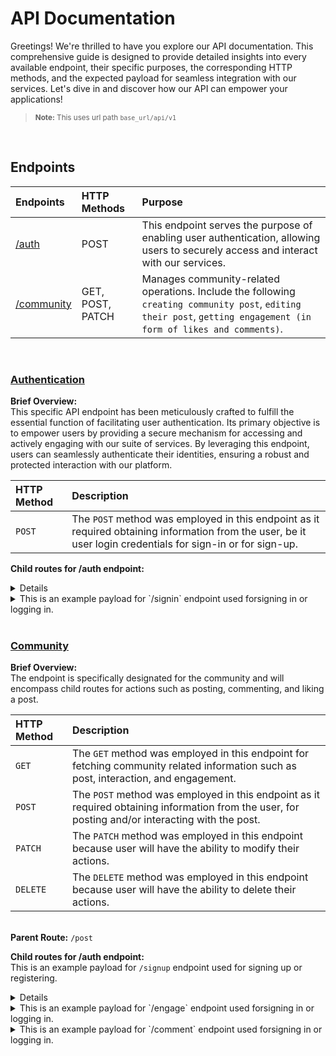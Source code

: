 # API Documentation

Greetings! We're thrilled to have you explore our API documentation. This comprehensive guide is designed to provide detailed insights into every available endpoint, their specific purposes, the corresponding HTTP methods, and the expected payload for seamless integration with our services. Let's dive in and discover how our API can empower your applications!

> <sub>**Note:** This uses url path `base_url/api/v1`</sub>  
<br />

## Endpoints
| Endpoints          | HTTP Methods | Purpose      |
|:---------------|:-----|:-----------------|
| <a name="auth-top" href="#">[/auth](#auth)<a />      | POST  | This endpoint serves the purpose of enabling user authentication, allowing users to securely access and interact with our services.|
| <a name="community-top" href="#">[/community](#community)<a />    | GET, POST, PATCH  | Manages community-related operations. Include the following `creating community post`, `editing their post`, `getting engagement (in form of likes and comments)`. |

<br />

### <a name="auth">[Authentication](#auth-top)<a />

**Brief Overview:** <br />
This specific API endpoint has been meticulously crafted to fulfill the essential function of facilitating user authentication. Its primary objective is to empower users by providing a secure mechanism for accessing and actively engaging with our suite of services. By leveraging this endpoint, users can seamlessly authenticate their identities, ensuring a robust and protected interaction with our platform.

| HTTP Method | Description |
|:--------|:-------------|
|`POST`|The `POST` method was employed in this endpoint as it required obtaining information from the user, be it user login credentials for sign-in or for sign-up.|

**Child routes for /auth endpoint:** <br/>

<details>
<summary>This is an example payload for `/signup` endpoint used for signing up or registering.</summary>
    
```javascript
{
    "email": "malaluanofficial16@gmail.com",
    "pass": "startups",
    "role": "2",
    "name": "University of Batangas"
}
```
</details>

<details>
<summary>This is an example payload for `/signin` endpoint used forsigning in or logging in.</summary>
    
```javascript
{
    "email": "malaluanofficial16@gmail.com",
    "pass": "startups"
}
```
</details>



<br />

### <a name="community">[Community](#community-top)<a />

**Brief Overview:**
<br/>The endpoint is specifically designated for the community and will encompass child routes for actions such as posting, commenting, and liking a post.

| HTTP Method | Description | 
|:--------|:-------------|
|`GET`|The `GET` method was employed in this endpoint for fetching community related information such as post, interaction, and engagement.| 
|`POST`|The `POST` method was employed in this endpoint as it required obtaining information from the user, for posting and/or interacting with the post.| 
|`PATCH`|The `PATCH` method was employed in this endpoint because user will have the ability to modify their actions.|
|`DELETE`|The `DELETE` method was employed in this endpoint because user will have the ability to delete their actions.|

<br /> **Parent Route:** `/post` <br/> 

**Child routes for /auth endpoint:** <br/>
This is an example payload for `/signup` endpoint used for signing up or registering.



<details>
<summary>These are example payloads for `/post` child route used for posts-related actions.</summary>

<sub>**Endpoint:** {{base_url}}/post</sub>
```javascript
// GET Method
{
    "email": "malaluanofficial16@gmail.com",
    "pass": "startups"
}
```

<sub>**Endpoint:** {{base_url}}/post/:condition</sub>
```javascript
// GET Method with Condition
{
    "email": "malaluanofficial16@gmail.com",
    "pass": "startups"
}
```

<sub>**Endpoint:** {{base_url}}/post</sub>
```javascript
// POST Method
{
    "email": "malaluanofficial16@gmail.com",
    "pass": "startups"
}
```

<sub>**Endpoint:** {{base_url}}/post/:id</sub>
```javascript
// PATCH Method
{
    "email": "malaluanofficial16@gmail.com",
    "pass": "startups"
}
```

<sub>**Endpoint:** {{base_url}}/post/:id</sub>
```javascript
// DELETE Method
{
    "email": "malaluanofficial16@gmail.com",
    "pass": "startups"
}
```

</details>

<details>
<summary>This is an example payload for `/engage` endpoint used forsigning in or logging in.</summary>
    
<sub>**Endpoint:** {{base_url}}/engage</sub>
```javascript
// GET Method
{
    "email": "malaluanofficial16@gmail.com",
    "pass": "startups"
}
```

<sub>**Endpoint:** {{base_url}}/engage</sub>
```javascript
// POST Method
{
    "email": "malaluanofficial16@gmail.com",
    "pass": "startups"
}
```

<sub>**Endpoint:** {{base_url}}/engage/:id</sub>
```javascript
// PATCH Method
{
    "email": "malaluanofficial16@gmail.com",
    "pass": "startups"
}
```

</details>


<details>
<summary>This is an example payload for `/comment` endpoint used forsigning in or logging in.</summary>
    
<sub>**Endpoint:** {{base_url}}/comment</sub>
```javascript
// GET Method
{
    "email": "malaluanofficial16@gmail.com",
    "pass": "startups"
}
```

<sub>**Endpoint:** {{base_url}}/post/:condition</sub>
```javascript
// GET Method with Condition
{
    "email": "malaluanofficial16@gmail.com",
    "pass": "startups"
}
```

<sub>**Endpoint:** {{base_url}}/comment</sub>
```javascript
// POST Method
{
    "email": "malaluanofficial16@gmail.com",
    "pass": "startups"
}
```

<sub>**Endpoint:** {{base_url}}/comment/:id</sub>
```javascript
// PATCH Method
{
    "email": "malaluanofficial16@gmail.com",
    "pass": "startups"
}
```

<sub>**Endpoint:** {{base_url}}/comment/:id</sub>
```javascript
// DELETE Method
{
    "email": "malaluanofficial16@gmail.com",
    "pass": "startups"
}
```

</details>
